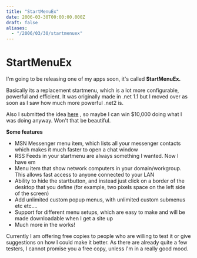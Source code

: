 ```yaml
---
title: "StartMenuEx"
date: 2006-03-30T00:00:00.000Z
draft: false
aliases:
  - "/2006/03/30/startmenuex"
---
```

# StartMenuEx

I'm going to be releasing one of my apps soon, it's called **StartMenuEx.**

Basically its a replacement startmenu, which is a lot more configurable, powerful and efficient. It was originally made in .net 1.1 but I moved over as soon as I saw how much more powerful .net2 is.

Also I submitted the idea [here](http://www.madeinexpresscontest.com/) , so maybe I can win $10,000 doing what I was doing anyway. Won't that be beautiful.

**Some features**

*   MSN Messenger menu item, which lists all your messenger contacts which makes it much faster to open a chat window
*   RSS Feeds in your startmenu are always something I wanted. Now I have em
*   Menu item that show network computers in your domain/workgroup. This allows fast access to anyone connected to your LAN
*   Ability to hide the startbutton, and instead just click on a border of the desktop that you define (for example, two pixels space on the left side of the screen)
*   Add unlimited custom popup menus, with unlimited custom submenus etc etc....
*   Support for different menu setups, which are easy to make and will be made downloadable when I get a site up
*   Much more in the works!

Currently I am offering free copies to people who are willing to test it or give suggestions on how I could make it better. As there are already quite a few testers, I cannot promise you a free copy, unless I'm in a really good mood.